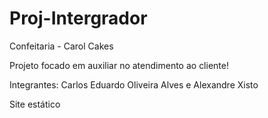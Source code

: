 # Proj-Intergrador
Confeitaria - Carol Cakes

Projeto focado em auxiliar no atendimento ao cliente!

Integrantes: Carlos Eduardo Oliveira Alves e Alexandre Xisto

Site estático
